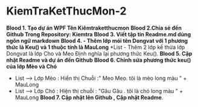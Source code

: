 # KiemTraKetThucMon-2
__Blood 1. Tạo dự án WPF Tên Kiêmtraketthucmon__
__Blood 2.Chia sẻ đến Github Trong Repository: Kiemtra__
__Blood 3. Viết tập tin Readme.md dùng ngôn ngữ markdown__
__Blood 4. - Thêm lớp mói tên Dongvat với 1 phương thức là Keu() và 1 thuộc tính là MauLong__
 *List - Thêm 2 lớp kế thừa lớp Dongvat là lớp Cho và Meo Định nghĩa lại phương thức Keu().
__Blood 5. Cập nhật Readme và dự án đến Github__
__Blood 6. Chỉnh sửa phương thức keu() của lớp Mèo và Chó__ 
* List --> Lớp Mèo : Hiển thị Chuỗi :" Meo Meo. tôi là mèo long màu " + MauLong 
* List --> Lớp Chó : Hiện thị chuỗi : "Gâu Gâu . tôi là chó long màu " + MauLong
__Blood 7. Cập nhật lên Github , Cập nhật Readme__.

